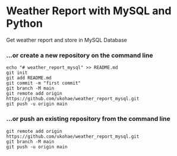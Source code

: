 # Weather Report with MySQL and Python

Get weather report and store in MySQL Database


### …or create a new repository on the command line
```
echo "# weather_report_mysql" >> README.md
git init
git add README.md
git commit -m "first commit"
git branch -M main
git remote add origin https://github.com/ukohae/weather_report_mysql.git
git push -u origin main
```
### …or push an existing repository from the command line
```
git remote add origin https://github.com/ukohae/weather_report_mysql.git
git branch -M main
git push -u origin main
```
